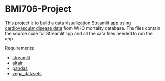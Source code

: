 # BMI706-Project

This project is to build a data visualization Streamlit app using [cardiovascular disease data](https://platform.who.int/mortality/themes/theme-details/topics/topic-details/MDB/cardiovascular-diseases) from WHO mortality database. The files contain the source code for Streamlit app and all the data files needed to run the app.

Requirements:
- [streamlit](https://docs.streamlit.io/get-started/installation)
- [altair](https://altair-viz.github.io/getting_started/installation.html)
- [pandas](https://pandas.pydata.org/docs/getting_started/install.html)
- [vega_datasets](https://anaconda.org/conda-forge/vega_datasets)
